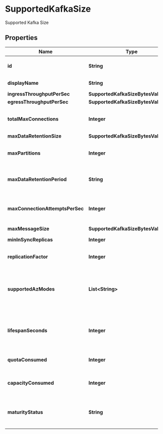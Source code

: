 

# SupportedKafkaSize

Supported Kafka Size

## Properties

Name | Type | Description | Notes
------------ | ------------- | ------------- | -------------
**id** | **String** | Unique identifier of this Kafka instance size. |  [optional]
**displayName** | **String** | Display name of this Kafka instance size. |  [optional]
**ingressThroughputPerSec** | **SupportedKafkaSizeBytesValueItem** |  |  [optional]
**egressThroughputPerSec** | **SupportedKafkaSizeBytesValueItem** |  |  [optional]
**totalMaxConnections** | **Integer** | Maximum amount of total connections available to this Kafka instance size. |  [optional]
**maxDataRetentionSize** | **SupportedKafkaSizeBytesValueItem** |  |  [optional]
**maxPartitions** | **Integer** | Maximum amount of total partitions available to this Kafka instance size. |  [optional]
**maxDataRetentionPeriod** | **String** | Maximum data retention period available to this Kafka instance size. |  [optional]
**maxConnectionAttemptsPerSec** | **Integer** | Maximium connection attempts per second available to this Kafka instance size. |  [optional]
**maxMessageSize** | **SupportedKafkaSizeBytesValueItem** |  |  [optional]
**minInSyncReplicas** | **Integer** | Minimum number of in-sync replicas. |  [optional]
**replicationFactor** | **Integer** | Replication factor available to this Kafka instance size. |  [optional]
**supportedAzModes** | **List&lt;String&gt;** | List of Availability Zone modes that this Kafka instance size supports. The possible values are \&quot;single\&quot;, \&quot;multi\&quot;. |  [optional]
**lifespanSeconds** | **Integer** | The limit lifespan of the kafka instance in seconds. If not specified then the instance never expires. |  [optional]
**quotaConsumed** | **Integer** | Quota consumed by this Kafka instance size. |  [optional]
**capacityConsumed** | **Integer** | Data plane cluster capacity consumed by this Kafka instance size. |  [optional]
**maturityStatus** | **String** | Maturity level of the size. Can be \&quot;stable\&quot; or \&quot;preview\&quot;. |  [optional]



